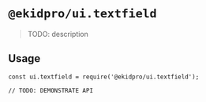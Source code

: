 # `@ekidpro/ui.textfield`

> TODO: description

## Usage

```
const ui.textfield = require('@ekidpro/ui.textfield');

// TODO: DEMONSTRATE API
```
